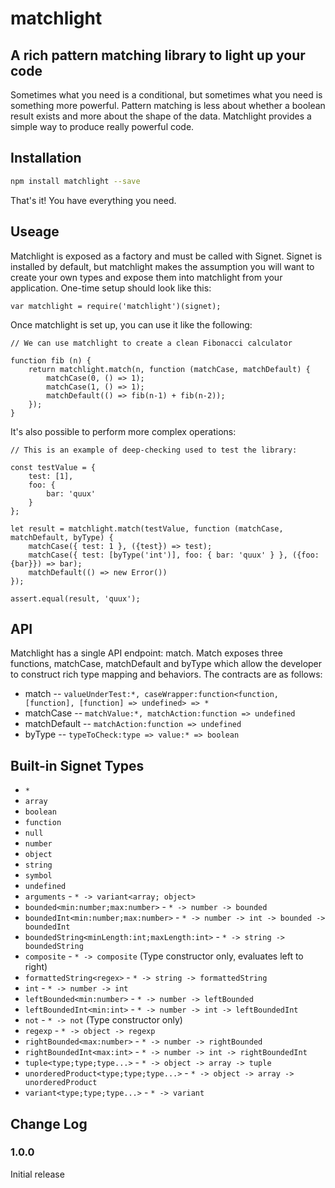 # matchlight #
## A rich pattern matching library to light up your code ##

Sometimes what you need is a conditional, but sometimes what you need is something more powerful.  Pattern matching is less about whether a boolean result exists and more about the shape of the data. Matchlight provides a simple way to produce really powerful code.

## Installation ##

```bash
npm install matchlight --save
```

That's it! You have everything you need.

## Useage ##

Matchlight is exposed as a factory and must be called with Signet.  Signet is installed by default, but matchlight makes the assumption you will want to create your own types and expose them into matchlight from your application. One-time setup should look like this:

```
var matchlight = require('matchlight')(signet);
```

Once matchlight is set up, you can use it like the following:

```
// We can use matchlight to create a clean Fibonacci calculator

function fib (n) {
    return matchlight.match(n, function (matchCase, matchDefault) {
        matchCase(0, () => 1);
        matchCase(1, () => 1);
        matchDefault(() => fib(n-1) + fib(n-2));
    });
}
```

It's also possible to perform more complex operations:

```
// This is an example of deep-checking used to test the library:

const testValue = { 
    test: [1], 
    foo: {
        bar: 'quux'
    }
};

let result = matchlight.match(testValue, function (matchCase, matchDefault, byType) {
    matchCase({ test: 1 }, ({test}) => test);
    matchCase({ test: [byType('int')], foo: { bar: 'quux' } }, ({foo: {bar}}) => bar);
    matchDefault(() => new Error())
});

assert.equal(result, 'quux');

```

## API ##

Matchlight has a single API endpoint: match. Match exposes three functions, matchCase, matchDefault and byType which allow the developer to construct rich type mapping and behaviors.  The contracts are as follows:

- match -- `valueUnderTest:*, caseWrapper:function<function, [function], [function] => undefined> => *`
- matchCase -- `matchValue:*, matchAction:function => undefined`
- matchDefault -- `matchAction:function => undefined`
- byType -- `typeToCheck:type => value:* => boolean`

## Built-in Signet Types ##

- `*`
- `array`
- `boolean`
- `function`
- `null`
- `number`
- `object`
- `string`
- `symbol`
- `undefined`
- `arguments` - `* -> variant<array; object>`
- `bounded<min:number;max:number>` - `* -> number -> bounded`
- `boundedInt<min:number;max:number>` - `* -> number -> int -> bounded -> boundedInt`
- `boundedString<minLength:int;maxLength:int>` - `* -> string -> boundedString`
- `composite` - `* -> composite` (Type constructor only, evaluates left to right)
- `formattedString<regex>` - `* -> string -> formattedString`
- `int` - `* -> number -> int`
- `leftBounded<min:number>` - `* -> number -> leftBounded`
- `leftBoundedInt<min:int>` - `* -> number -> int -> leftBoundedInt`
- `not` - `* -> not` (Type constructor only)
- `regexp` - `* -> object -> regexp`
- `rightBounded<max:number>` - `* -> number -> rightBounded`
- `rightBoundedInt<max:int>` - `* -> number -> int -> rightBoundedInt`
- `tuple<type;type;type...>` - `* -> object -> array -> tuple`
- `unorderedProduct<type;type;type...>` - `* -> object -> array -> unorderedProduct`
- `variant<type;type;type...>` - `* -> variant`

## Change Log ##

### 1.0.0 ###

Initial release
